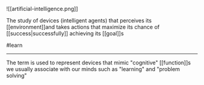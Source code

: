 ![[artificial-intelligence.png]]

The study of devices (intelligent agents) that perceives its [[environment]]and takes actions that maximize its chance of [[success|successfully]] achieving its [[goal]]s

#learn

---

The term is used to represent devices that mimic "cognitive" [[function]]s we usually associate with our minds such as "learning" and "problem solving"
